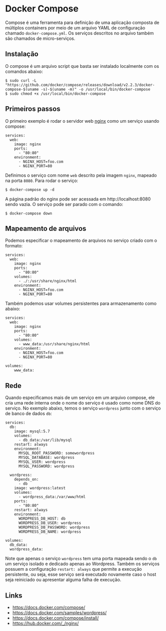 # Docker Compose

Compose é uma ferramenta para definição de uma aplicação composta de múltiplos containers por meio de um arquivo YAML de configuração chamado `docker-compose.yml`. Os serviços descritos no arquivo também são chamados de micro-serviços.


## Instalação

O compose é um arquivo script que basta ser instalado localmente com os comandos abaixo:
```
$ sudo curl -L "https://github.com/docker/compose/releases/download/v2.2.3/docker-compose-$(uname -s)-$(uname -m)" -o /usr/local/bin/docker-compose
$ sudo chmod +x /usr/local/bin/docker-compose
```

## Primeiros passos

O primeiro exemplo é rodar o servidor web [nginx](https://nginx.org/en/) como um serviço usando compose:
```
services:
  web:
    image: nginx
    ports:
      - "80:80"
    environment:
      - NGINX_HOST=foo.com
      - NGINX_PORT=80
```
Definimos o serviço com nome `web` descrito pela imagem `nginx`, mapeado na porta `8080`. Para rodar o serviço:
```
$ docker-compose up -d
```
A página padrão do nginx pode ser acessada em http://localhost:8080 sendo vazia. O serviço pode ser parado com o comando:
```
$ docker-compose down
```

## Mapeamento de arquivos

Podemos especificar o mapeamento de arquivos no serviço criado com o formato:
```
services:
  web:
    image: nginx
    ports:
      - "80:80"
    volumes:
      - ./:/usr/share/nginx/html
    environment:
      - NGINX_HOST=foo.com
      - NGINX_PORT=80
```

Também podemos usar volumes persistentes para armazenamento como abaixo:
```
services:
  web:
    image: nginx
    ports:
      - "80:80"
    volumes:
      - www_data:/usr/share/nginx/html
    environment:
      - NGINX_HOST=foo.com
      - NGINX_PORT=80

volumes:
    www_data: 
```

## Rede

Quando especificamos mais de um serviço em um arquivo compose, ele cria uma rede interna onde o nome do serviço é usado como nome DNS do serviço.  No exemplo abaixo, temos o serviço `wordpress` junto com o serviço de banco de dados `db`:
```
services:
  db:
    image: mysql:5.7
    volumes:
      - db_data:/var/lib/mysql
    restart: always
    environment:
      MYSQL_ROOT_PASSWORD: somewordpress
      MYSQL_DATABASE: wordpress
      MYSQL_USER: wordpress
      MYSQL_PASSWORD: wordpress
    
  wordpress:
    depends_on:
      - db
    image: wordpress:latest
    volumes:
      - wordpress_data:/var/www/html
    ports:
      - "80:80"
    restart: always
    environment:
      WORDPRESS_DB_HOST: db
      WORDPRESS_DB_USER: wordpress
      WORDPRESS_DB_PASSWORD: wordpress
      WORDPRESS_DB_NAME: wordpress

volumes:
  db_data:
  wordpress_data:
```
Note que apenas o serviço `wordpress` tem uma porta mapeada sendo o `db` um serviço isolado e dedicado apenas ao Wordpress. Também os serviços possuem a configuração `restart: always` que permite  a execução persistente, ou seja, esse serviço será executado novamente caso o host seja reiniciado ou apresentar alguma falha de execução.

## Links
- https://docs.docker.com/compose/
- https://docs.docker.com/samples/wordpress/
- https://docs.docker.com/compose/install/
- https://hub.docker.com/_/nginx/
